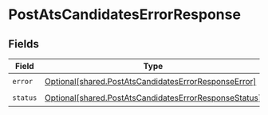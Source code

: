 # PostAtsCandidatesErrorResponse


## Fields

| Field                                                                                                                    | Type                                                                                                                     | Required                                                                                                                 | Description                                                                                                              |
| ------------------------------------------------------------------------------------------------------------------------ | ------------------------------------------------------------------------------------------------------------------------ | ------------------------------------------------------------------------------------------------------------------------ | ------------------------------------------------------------------------------------------------------------------------ |
| `error`                                                                                                                  | [Optional[shared.PostAtsCandidatesErrorResponseError]](undefined/models/shared/postatscandidateserrorresponseerror.md)   | :heavy_check_mark:                                                                                                       | N/A                                                                                                                      |
| `status`                                                                                                                 | [Optional[shared.PostAtsCandidatesErrorResponseStatus]](undefined/models/shared/postatscandidateserrorresponsestatus.md) | :heavy_check_mark:                                                                                                       | N/A                                                                                                                      |